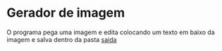 # Gerador de imagem
O programa pega uma imagem e edita colocando um texto em baixo da imagem e salva dentro da pasta [saida](https://github.com/bruno600/imersao-java-alura-stickers/tree/main/saida)
